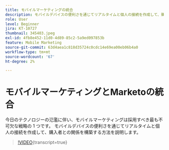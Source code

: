 ```yaml
---
title: モバイルマーケティングの統合
description: モバイルデバイスの便利さを通じてリアルタイムと個人の接続を作成して、購入者との関係を構築する方法を説明します。
role: User
level: Beginner
jira: KT-10727
thumbnail: 345403.jpeg
exl-id: 4fb8e452-11d0-4d89-85c2-5a9ed097853b
feature: Mobile Marketing
source-git-commit: 63d4aea1c818d35724c0cdc14e69ea00eb06b4a0
workflow-type: tm+mt
source-wordcount: '67'
ht-degree: 2%

---
```


# モバイルマーケティングとMarketoの統合

今日のテクノロジーの氾濫に伴い、モバイルマーケティングは採用すべき最も不可欠な戦略の 1 つです。 モバイルデバイスの便利さを通じてリアルタイムと個人の接続を作成して、購入者との関係を構築する方法を説明します。

>[!VIDEO](https://video.tv.adobe.com/v/3409798/?quality=12&learn=on&captions=jpn){transcript=true}
